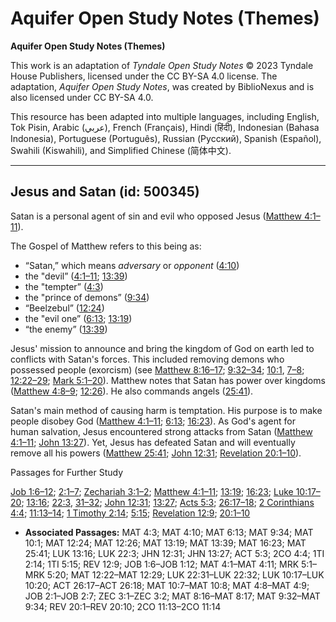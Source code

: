 # Aquifer Open Study Notes (Themes)

**Aquifer Open Study Notes (Themes)**

This work is an adaptation of *Tyndale Open Study Notes* © 2023 Tyndale House Publishers, licensed under the CC BY\-SA 4\.0 license. The adaptation, *Aquifer Open Study Notes*, was created by BiblioNexus and is also licensed under CC BY\-SA 4\.0\.

This resource has been adapted into multiple languages, including English, Tok Pisin, Arabic (عربي), French (Français), Hindi (हिंदी), Indonesian (Bahasa Indonesia), Portuguese (Português), Russian (Русский), Spanish (Español), Swahili (Kiswahili), and Simplified Chinese (简体中文).



--------------------------------

## Jesus and Satan (id: 500345)

Satan is a personal agent of sin and evil who opposed Jesus ([Matthew 4:1–11](https://ref.ly/Matt4:1-Matt4:11)). 

The Gospel of Matthew refers to this being as: 

* “Satan,” which means *adversary* or *opponent* ([4:10](https://ref.ly/Matt4:10))
* the "devil” ([4:1–11](https://ref.ly/Matt4:1-Matt4:11); [13:39](https://ref.ly/Matt13:39))
* the "tempter” ([4:3](https://ref.ly/Matt4:3))
* the "prince of demons” ([9:34](https://ref.ly/Matt9:34))
* “Beelzebul” ([12:24](https://ref.ly/Matt12:24))
* the "evil one” ([6:13](https://ref.ly/Matt6:13); [13:19](https://ref.ly/Matt13:19))
* “the enemy” ([13:39](https://ref.ly/Matt13:39))

Jesus' mission to announce and bring the kingdom of God on earth led to conflicts with Satan's forces. This included removing demons who possessed people (exorcism) (see [Matthew 8:16–17](https://ref.ly/Matt8:16-Matt8:17); [9:32–34](https://ref.ly/Matt9:32-Matt9:34); [10:1](https://ref.ly/Matt10:1), [7–8](https://ref.ly/Matt10:7-Matt10:8); [12:22–29](https://ref.ly/Matt12:22-Matt12:29); [Mark 5:1–20](https://ref.ly/Mark5:1-Mark5:20)). Matthew notes that Satan has power over kingdoms ([Matthew 4:8–9](https://ref.ly/Matt4:8-Matt4:9); [12:26](https://ref.ly/Matt12:26)). He also commands angels ([25:41](https://ref.ly/Matt25:41)). 

Satan's main method of causing harm is temptation. His purpose is to make people disobey God ([Matthew 4:1–11](https://ref.ly/Matt4:1-Matt4:11); [6:13](https://ref.ly/Matt6:13); [16:23](https://ref.ly/Matt16:23)). As God's agent for human salvation, Jesus encountered strong attacks from Satan ([Matthew 4:1–11](https://ref.ly/Matt4:1-Matt4:11); [John 13:27](https://ref.ly/John13:27)). Yet, Jesus has defeated Satan and will eventually remove all his powers ([Matthew 25:41](https://ref.ly/Matt25:41); [John 12:31](https://ref.ly/John12:31); [Revelation 20:1–10](https://ref.ly/Rev20:1-Rev20:10)).

Passages for Further Study

[Job 1:6–12](https://ref.ly/Job1:6-Job1:12); [2:1–7](https://ref.ly/Job2:1-Job2:7); [Zechariah 3:1–2](https://ref.ly/Zech3:1-Zech3:2); [Matthew 4:1–11](https://ref.ly/Matt4:1-Matt4:11); [13:19](https://ref.ly/Matt13:19); [16:23](https://ref.ly/Matt16:23); [Luke 10:17–20](https://ref.ly/Luke10:17-Luke10:20); [13:16](https://ref.ly/Luke13:16); [22:3](https://ref.ly/Luke22:3), [31–32](https://ref.ly/Luke22:31-Luke22:32); [John 12:31](https://ref.ly/John12:31); [13:27](https://ref.ly/John13:27); [Acts 5:3](https://ref.ly/Acts5:3); [26:17–18](https://ref.ly/Acts26:17-Acts26:18); [2 Corinthians 4:4](https://ref.ly/2Cor4:4); [11:13–14](https://ref.ly/2Cor11:13-2Cor11:14); [1 Timothy 2:14](https://ref.ly/1Tim2:14); [5:15](https://ref.ly/1Tim5:15); [Revelation 12:9](https://ref.ly/Rev12:9); [20:1–10](https://ref.ly/Rev20:1-Rev20:10)

* **Associated Passages:** MAT 4:3; MAT 4:10; MAT 6:13; MAT 9:34; MAT 10:1; MAT 12:24; MAT 12:26; MAT 13:19; MAT 13:39; MAT 16:23; MAT 25:41; LUK 13:16; LUK 22:3; JHN 12:31; JHN 13:27; ACT 5:3; 2CO 4:4; 1TI 2:14; 1TI 5:15; REV 12:9; JOB 1:6–JOB 1:12; MAT 4:1–MAT 4:11; MRK 5:1–MRK 5:20; MAT 12:22–MAT 12:29; LUK 22:31–LUK 22:32; LUK 10:17–LUK 10:20; ACT 26:17–ACT 26:18; MAT 10:7–MAT 10:8; MAT 4:8–MAT 4:9; JOB 2:1–JOB 2:7; ZEC 3:1–ZEC 3:2; MAT 8:16–MAT 8:17; MAT 9:32–MAT 9:34; REV 20:1–REV 20:10; 2CO 11:13–2CO 11:14

